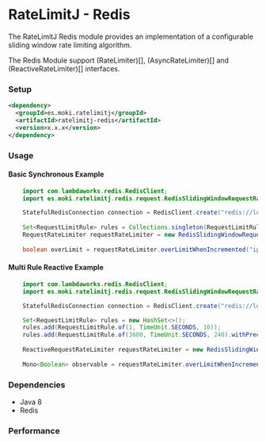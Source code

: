 RateLimitJ - Redis
==================

The RateLimitJ Redis module provides an implementation of a configurable sliding window rate limiting algorithm.

The Redis Module support (RateLimiter)[], (AsyncRateLimiter)[] and (ReactiveRateLimiter)[] interfaces.
 

### Setup

```xml
<dependency>
  <groupId>es.moki.ratelimitj</groupId>
  <artifactId>ratelimitj-redis</artifactId>
  <version>x.x.x</version>
</dependency>
```
 
### Usage

#### Basic Synchronous Example
```java
    import com.lambdaworks.redis.RedisClient;
    import es.moki.ratelimitj.redis.request.RedisSlidingWindowRequestRateLimiter;

    StatefulRedisConnection connection = RedisClient.create("redis://localhost").connect();
    
    Set<RequestLimitRule> rules = Collections.singleton(RequestLimitRule.of(1, TimeUnit.MINUTES, 50)); // 50 request per minute, per key
    RequestRateLimiter requestRateLimiter = new RedisSlidingWindowRequestRateLimiter(client, rules);
        
    boolean overLimit = requestRateLimiter.overLimitWhenIncremented("ip:127.0.0.2");
```

#### Multi Rule Reactive Example
```java
    import com.lambdaworks.redis.RedisClient;
    import es.moki.ratelimitj.redis.request.RedisSlidingWindowRequestRateLimiter;

    StatefulRedisConnection connection = RedisClient.create("redis://localhost").connect();

    Set<RequestLimitRule> rules = new HashSet<>();
    rules.add(RequestLimitRule.of(1, TimeUnit.SECONDS, 10));
    rules.add(RequestLimitRule.of(3600, TimeUnit.SECONDS, 240).withPrecision(60));
    
    ReactiveRequestRateLimiter requestRateLimiter = new RedisSlidingWindowRequestRateLimiter(connection, rules);
        
    Mono<Boolean> observable = requestRateLimiter.overLimitWhenIncrementedReactive("ip:127.0.1.6");
```

### Dependencies

* Java 8
* Redis

### Performance 

